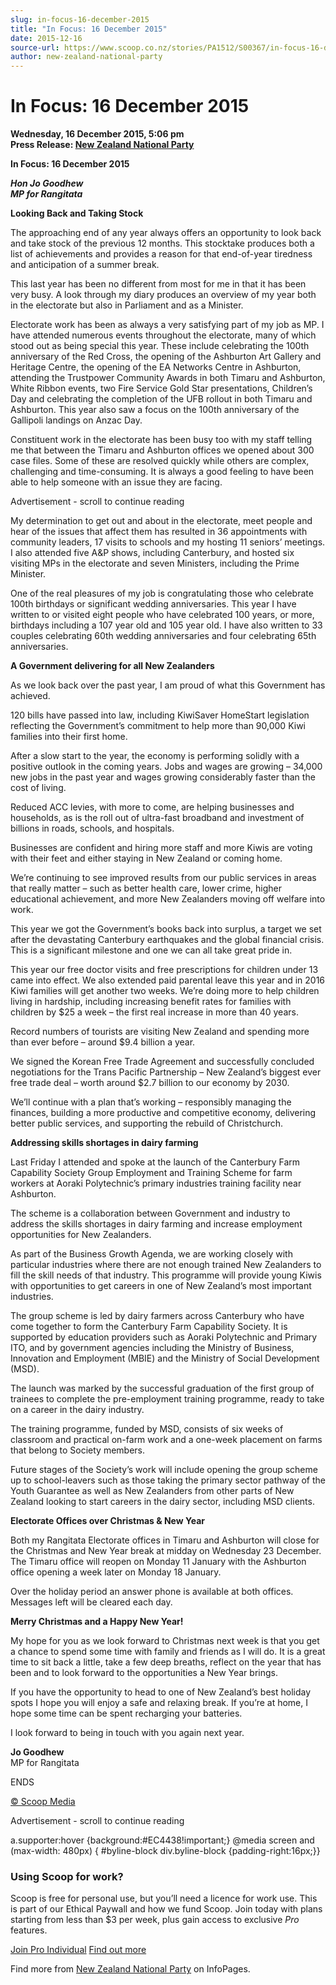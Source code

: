```yaml
---
slug: in-focus-16-december-2015
title: "In Focus: 16 December 2015"
date: 2015-12-16
source-url: https://www.scoop.co.nz/stories/PA1512/S00367/in-focus-16-december-2015.htm
author: new-zealand-national-party
---
```

In Focus: 16 December 2015
==========================

**Wednesday, 16 December 2015, 5:06 pm**  
**Press Release: [New Zealand National Party](https://info.scoop.co.nz/New_Zealand_National_Party)**

**In Focus: 16 December 2015**

**_Hon Jo Goodhew  
MP for Rangitata_**

**Looking Back and Taking Stock**

The approaching end of any year always offers an opportunity to look back and take stock of the previous 12 months. This stocktake produces both a list of achievements and provides a reason for that end-of-year tiredness and anticipation of a summer break.

This last year has been no different from most for me in that it has been very busy. A look through my diary produces an overview of my year both in the electorate but also in Parliament and as a Minister.

Electorate work has been as always a very satisfying part of my job as MP. I have attended numerous events throughout the electorate, many of which stood out as being special this year. These include celebrating the 100th anniversary of the Red Cross, the opening of the Ashburton Art Gallery and Heritage Centre, the opening of the EA Networks Centre in Ashburton, attending the Trustpower Community Awards in both Timaru and Ashburton, White Ribbon events, two Fire Service Gold Star presentations, Children’s Day and celebrating the completion of the UFB rollout in both Timaru and Ashburton. This year also saw a focus on the 100th anniversary of the Gallipoli landings on Anzac Day.

Constituent work in the electorate has been busy too with my staff telling me that between the Timaru and Ashburton offices we opened about 300 case files. Some of these are resolved quickly while others are complex, challenging and time-consuming. It is always a good feeling to have been able to help someone with an issue they are facing.

Advertisement - scroll to continue reading





My determination to get out and about in the electorate, meet people and hear of the issues that affect them has resulted in 36 appointments with community leaders, 17 visits to schools and my hosting 11 seniors’ meetings. I also attended five A&P shows, including Canterbury, and hosted six visiting MPs in the electorate and seven Ministers, including the Prime Minister.

One of the real pleasures of my job is congratulating those who celebrate 100th birthdays or significant wedding anniversaries. This year I have written to or visited eight people who have celebrated 100 years, or more, birthdays including a 107 year old and 105 year old. I have also written to 33 couples celebrating 60th wedding anniversaries and four celebrating 65th anniversaries.

**A Government delivering for all New Zealanders**

As we look back over the past year, I am proud of what this Government has achieved.

120 bills have passed into law, including KiwiSaver HomeStart legislation reflecting the Government’s commitment to help more than 90,000 Kiwi families into their first home.

After a slow start to the year, the economy is performing solidly with a positive outlook in the coming years. Jobs and wages are growing – 34,000 new jobs in the past year and wages growing considerably faster than the cost of living.

Reduced ACC levies, with more to come, are helping businesses and households, as is the roll out of ultra-fast broadband and investment of billions in roads, schools, and hospitals.

Businesses are confident and hiring more staff and more Kiwis are voting with their feet and either staying in New Zealand or coming home.

We’re continuing to see improved results from our public services in areas that really matter – such as better health care, lower crime, higher educational achievement, and more New Zealanders moving off welfare into work.

This year we got the Government’s books back into surplus, a target we set after the devastating Canterbury earthquakes and the global financial crisis. This is a significant milestone and one we can all take great pride in.

This year our free doctor visits and free prescriptions for children under 13 came into effect. We also extended paid parental leave this year and in 2016 Kiwi families will get another two weeks. We’re doing more to help children living in hardship, including increasing benefit rates for families with children by $25 a week – the first real increase in more than 40 years.

Record numbers of tourists are visiting New Zealand and spending more than ever before – around $9.4 billion a year.

We signed the Korean Free Trade Agreement and successfully concluded negotiations for the Trans Pacific Partnership – New Zealand’s biggest ever free trade deal – worth around $2.7 billion to our economy by 2030.

We’ll continue with a plan that’s working – responsibly managing the finances, building a more productive and competitive economy, delivering better public services, and supporting the rebuild of Christchurch.

**Addressing skills shortages in dairy farming**

Last Friday I attended and spoke at the launch of the Canterbury Farm Capability Society Group Employment and Training Scheme for farm workers at Aoraki Polytechnic’s primary industries training facility near Ashburton.

The scheme is a collaboration between Government and industry to address the skills shortages in dairy farming and increase employment opportunities for New Zealanders.

As part of the Business Growth Agenda, we are working closely with particular industries where there are not enough trained New Zealanders to fill the skill needs of that industry. This programme will provide young Kiwis with opportunities to get careers in one of New Zealand’s most important industries.

The group scheme is led by dairy farmers across Canterbury who have come together to form the Canterbury Farm Capability Society. It is supported by education providers such as Aoraki Polytechnic and Primary ITO, and by government agencies including the Ministry of Business, Innovation and Employment (MBIE) and the Ministry of Social Development (MSD).

The launch was marked by the successful graduation of the first group of trainees to complete the pre-employment training programme, ready to take on a career in the dairy industry.

The training programme, funded by MSD, consists of six weeks of classroom and practical on-farm work and a one-week placement on farms that belong to Society members.

Future stages of the Society’s work will include opening the group scheme up to school-leavers such as those taking the primary sector pathway of the Youth Guarantee as well as New Zealanders from other parts of New Zealand looking to start careers in the dairy sector, including MSD clients.

**Electorate Offices over Christmas & New Year**

Both my Rangitata Electorate offices in Timaru and Ashburton will close for the Christmas and New Year break at midday on Wednesday 23 December. The Timaru office will reopen on Monday 11 January with the Ashburton office opening a week later on Monday 18 January.

Over the holiday period an answer phone is available at both offices. Messages left will be cleared each day.

**Merry Christmas and a Happy New Year!**

My hope for you as we look forward to Christmas next week is that you get a chance to spend some time with family and friends as I will do. It is a great time to sit back a little, take a few deep breaths, reflect on the year that has been and to look forward to the opportunities a New Year brings.

If you have the opportunity to head to one of New Zealand’s best holiday spots I hope you will enjoy a safe and relaxing break. If you’re at home, I hope some time can be spent recharging your batteries.

I look forward to being in touch with you again next year.

**Jo Goodhew**  
MP for Rangitata

ENDS

[© Scoop Media](http://www.scoop.co.nz/about/terms.html)  

Advertisement - scroll to continue reading



a.supporter:hover {background:#EC4438!important;} @media screen and (max-width: 480px) { #byline-block div.byline-block {padding-right:16px;}}

### Using Scoop for work?

Scoop is free for personal use, but you’ll need a licence for work use. This is part of our Ethical Paywall and how we fund Scoop. Join today with plans starting from less than $3 per week, plus gain access to exclusive _Pro_ features.  
  
[Join Pro Individual](https://pro.scoop.co.nz/Individual/?from=ProIn24) [Find out more](https://pro.scoop.co.nz/using-scoop-for-work/?from=ProIn24)

Find more from [New Zealand National Party](https://info.scoop.co.nz/New_Zealand_National_Party) on InfoPages.